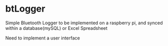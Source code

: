 # btLogger
Simple Bluetooth Logger to be implemented on a raspberry pi, and synced within a database(mySQL) or Excel Spreadsheet

Need to implement a user interface
